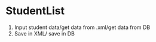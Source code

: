 # StudentList

1. Input student data/get data from .xml/get data from DB
2. Save in XML/ save in DB

